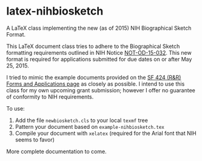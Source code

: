 # latex-nihbiosketch

A LaTeX class implementing the new (as of 2015) NIH Biographical Sketch Format.

This LaTeX document class tries to adhere to the Biographical Sketch formatting requirements outlined in NIH Notice [NOT-OD-15-032](http://grants.nih.gov/grants/guide/notice-files/NOT-OD-15-032.html).  This new format is required for applications submitted for due dates on or after May 25, 2015.

I tried to mimic the example documents provided on the [SF 424 (R&R) Forms and Applications page](http://grants.nih.gov/grants/funding/424/index.htm#format) as closely as possible. I intend to use this class for my own upcoming grant submission; however I offer no guarantee of conformity to NIH requirements.

To use:

 1. Add the file `newbiosketch.cls` to your local `texmf` tree
 2. Pattern your document based on `example-nihbiosketch.tex` 
 3. Compile your document with `xelatex` (required for the Arial font that NIH seems to favor)

More complete documentation to come.
